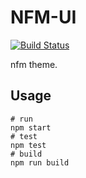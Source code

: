 # NFM-UI

[![Build Status][travis-image]][travis-url]

nfm theme.

## Usage

```shell
# run
npm start
# test
npm test
# build
npm run build
```

[travis-image]: https://img.shields.io/travis/LionHL/nfm-ui.svg?style=flat-square
[travis-url]: https://travis-ci.org/LionHL/nfm-ui